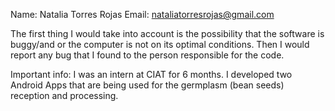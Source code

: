 Name: Natalia Torres Rojas
Email: nataliatorresrojas@gmail.com

The first thing I would take into account is the possibility that the software is buggy/and or the computer is not on its optimal conditions.
Then I would report any bug that I found to the person responsible for the code.

Important info: I was an intern at CIAT for 6 months. I developed two Android Apps that are being used for the germplasm (bean seeds) reception and processing. 
